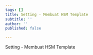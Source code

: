 ```yaml
---
tags: []
title: Setting - Membuat HSM Template
subtitle: ''
author: ''
published: false

---
```

Setting - Membuat HSM Template